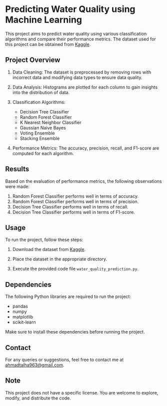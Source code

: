 # Predicting Water Quality using Machine Learning

This project aims to predict water quality using various classification algorithms and compare their performance metrics. The dataset used for this project can be obtained from [Kaggle](https://www.kaggle.com/datasets/mssmartypants/water-quality).

## Project Overview

1. Data Cleaning: The dataset is preprocessed by removing rows with incorrect data and modifying data types to ensure data quality.

2. Data Analysis: Histograms are plotted for each column to gain insights into the distribution of data.

3. Classification Algorithms:

   - Decision Tree Classifier
   - Random Forest Classifier
   - K Nearest Neighbor Classifier
   - Gaussian Naive Bayes
   - Voting Ensemble
   - Stacking Ensemble

4. Performance Metrics: The accuracy, precision, recall, and F1-score are computed for each algorithm.

## Results

Based on the evaluation of performance metrics, the following observations were made:

1. Random Forest Classifier performs well in terms of accuracy.
2. Random Forest Classifier performs well in terms of precision.
3. Decision Tree Classifier performs well in terms of recall.
4. Decision Tree Classifier performs well in terms of F1-score.

## Usage

To run the project, follow these steps:

1. Download the dataset from [Kaggle](https://www.kaggle.com/datasets/mssmartypants/water-quality).

2. Place the dataset in the appropriate directory.

3. Execute the provided code file `water_quality_prediction.py`.

## Dependencies

The following Python libraries are required to run the project:

- pandas
- numpy
- matplotlib
- scikit-learn

Make sure to install these dependencies before running the project.

## Contact

For any queries or suggestions, feel free to contact me at ahmadtalha963@gmail.com.

## Note

This project does not have a specific license. You are welcome to explore, modify, and distribute the code.

